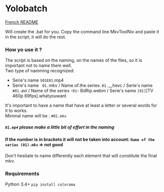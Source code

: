 # Yolobatch

[French README](https://github.com/Hqndler/Yolobatch/blob/main/README.fr.md)

Will create the .bat for you. Copy the command line MkvToolNix and paste it in the script, it will do the rest.

### How yo use it ?

The script is based on the naming, on the names of the files, so it is important not to name them well.<br>
Two type of namming recognized: 
- Serie's name `S01E01`.mp4
- Serie's name ` 01.`mkv / Name.of.the.series`.01.`__hevc / Serie's name `#01.`avi / Name of the series -` 01 `- BdRip.webm / Serie's name `[01]`[TV 460p 69fps].whatyouwant<br>

It's important to have a name that have at least a letter or several words for it to works.<br>
Minimal name will be : `#01.mkv`
##### `01.mp4` please make a little bit of effort in the naming
#### If the number is in brackets it will not be taken into account: `Name of the series (01).mkv` => not good
Don't hesitate to name differently each element that will constitute the final mkv.

### Requirements

Python 3.4+
`pip install colorama`
